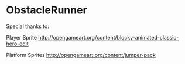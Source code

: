 # ObstacleRunner


Special thanks to:

Player Sprite
http://opengameart.org/content/blocky-animated-classic-hero-edit

Platform Sprites
http://opengameart.org/content/jumper-pack
